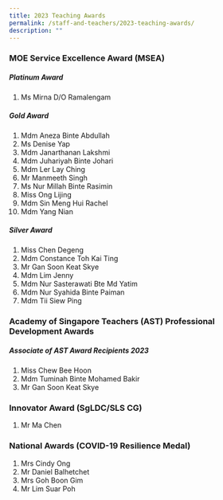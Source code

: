 ```yaml
---
title: 2023 Teaching Awards
permalink: /staff-and-teachers/2023-teaching-awards/
description: ""
---
```

### MOE Service Excellence Award (MSEA)

##### **Platinum Award**

1. Ms Mirna D/O Ramalengam

##### **Gold Award**
1. Mdm Aneza Binte Abdullah
2. Ms Denise Yap
3. Mdm Janarthanan Lakshmi
4. Mdm Juhariyah Binte Johari
5. Mdm Ler Lay Ching
6. Mr Manmeeth Singh
7. Ms Nur Millah Binte Rasimin
8. Miss Ong Lijing
9. Mdm Sin Meng Hui Rachel
10. Mdm Yang Nian

##### **Silver Award**
1. Miss Chen Degeng
2. Mdm Constance Toh Kai Ting
3. Mr Gan Soon Keat Skye
4. Mdm Lim Jenny
5. Mdm Nur Sasterawati Bte Md Yatim
6. Mdm Nur Syahida Binte Paiman
7. Mdm Tii Siew Ping

### Academy of Singapore Teachers (AST) Professional Development Awards

##### **Associate of AST Award Recipients 2023**

1. Miss Chew Bee Hoon
2. Mdm Tuminah Binte Mohamed Bakir
3. Mr Gan Soon Keat Skye

### Innovator Award (SgLDC/SLS CG)

1. Mr Ma Chen

### National Awards (COVID-19 Resilience Medal)

1. Mrs Cindy Ong
2. Mr Daniel Balhetchet
3. Mrs Goh Boon Gim
4. Mr Lim Suar Poh